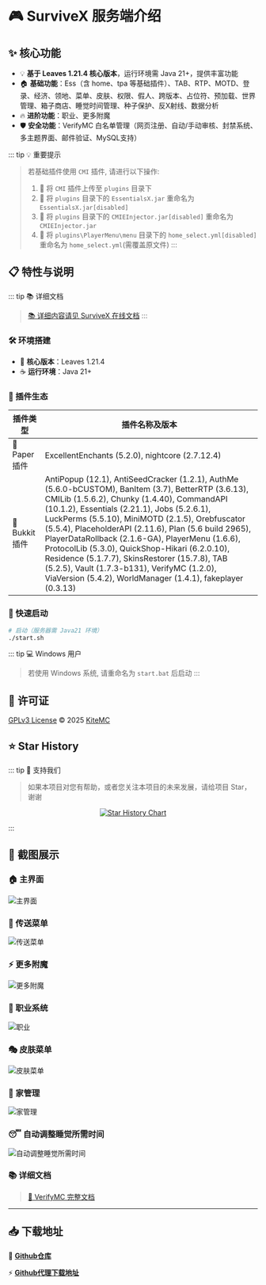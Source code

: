 # 🎮 SurviveX 服务端介绍

## ✨ 核心功能
- 💡 **基于 Leaves 1.21.4 核心版本**，运行环境需 Java 21+，提供丰富功能
- 🏠 **基础功能**：Ess（含 home、tpa 等基础插件）、TAB、RTP、MOTD、登录、经济、领地、菜单、皮肤、权限、假人、跨版本、占位符、预加载、世界管理、箱子商店、睡觉时间管理、种子保护、反X射线、数据分析
- 🔥 **进阶功能**：职业、更多附魔
- 🛡️ **安全功能**：VerifyMC 白名单管理（网页注册、自动/手动审核、封禁系统、多主题界面、邮件验证、MySQL支持）

::: tip 💡 重要提示
> 若基础插件使用 `CMI` 插件, 请进行以下操作:
> 
> 1. 📁 将 `CMI` 插件上传至 `plugins` 目录下
> 2. 🔄 将 `plugins` 目录下的 `EssentialsX.jar` 重命名为 `EssentialsX.jar[disabled]`
> 3. 🔄 将 `plugins` 目录下的 `CMIEInjector.jar[disabled]` 重命名为 `CMIEInjector.jar`
> 4. 🔄 将 `plugins\PlayerMenu\menu` 目录下的 `home_select.yml[disabled]` 重命名为 `home_select.yml`(需覆盖原文件)
:::

## 📋 特性与说明

::: tip 📚 详细文档
> [📚 详细内容请见 SurviveX 在线文档](https://docs.Kite.cc/zh_Hans/survivex/guide/v1)
:::

### 🛠️ 环境搭建

- 🎯 **核心版本**：Leaves 1.21.4
- ☕ **运行环境**：Java 21+

### 🔌 插件生态

| 插件类型       | 插件名称及版本                                                                 |
|----------------|-------------------------------------------------------------------------------|
| 📄 Paper 插件     | ExcellentEnchants (5.2.0), nightcore (2.7.12.4)                            |
| 🔧 Bukkit 插件    | AntiPopup (12.1), AntiSeedCracker (1.2.1), AuthMe (5.6.0-bCUSTOM), BanItem (3.7), BetterRTP (3.6.13), CMILib (1.5.6.2), Chunky (1.4.40), CommandAPI (10.1.2), Essentials (2.21.1), Jobs (5.2.6.1), LuckPerms (5.5.10), MiniMOTD (2.1.5), Orebfuscator (5.5.4), PlaceholderAPI (2.11.6), Plan (5.6 build 2965), PlayerDataRollback (2.1.6-GA), PlayerMenu (1.6.6), ProtocolLib (5.3.0), QuickShop-Hikari (6.2.0.10), Residence (5.1.7.7), SkinsRestorer (15.7.8), TAB (5.2.5), Vault (1.7.3-b131), VerifyMC (1.2.0), ViaVersion (5.4.2), WorldManager (1.4.1), fakeplayer (0.3.13)          |

### 🚀 快速启动

```bash
# 启动（服务器需 Java21 环境）
./start.sh
```

::: tip 💻 Windows 用户
> 若使用 Windows 系统, 请重命名为 `start.bat` 后启动
:::

## 📄 许可证
[GPLv3 License](https://github.com/KiteMC/SurviveX/blob/ver/1.21.5/LICENSE) © 2025 [KiteMC](https://github.com/KiteMC/SurviveX)

## ⭐ Star History
::: tip 🌟 支持我们
> 如果本项目对您有帮助，或者您关注本项目的未来发展，请给项目 Star，谢谢 

<div align="center">

[![Star History Chart](https://api.star-history.com/svg?repos=KiteMC/SurviveX&type=Date)](https://www.star-history.com/#KiteMC/SurviveX&Date)

</div>

:::

## 📸 截图展示

### 🏠 主界面
![主界面](https://survivex.cn-nb1.rains3.com/guide/v1/x2.png)

### 🚀 传送菜单
![传送菜单](https://survivex.cn-nb1.rains3.com/guide/v1/x4.png)

### ⚡ 更多附魔
![更多附魔](https://survivex.cn-nb1.rains3.com/guide/v1/x3.png)

### 💼 职业系统
![职业](https://survivex.cn-nb1.rains3.com/guide/v1/x5.png)

### 🎭 皮肤菜单
![皮肤菜单](https://survivex.cn-nb1.rains3.com/guide/v1/x6.png)

### 🏡 家管理
![家管理](https://survivex.cn-nb1.rains3.com/guide/v1/x7.png)

### 😴 自动调整睡觉所需时间
![自动调整睡觉所需时间](https://survivex.cn-nb1.rains3.com/guide/v1/x8.png)


### 📚 详细文档
> [📖 VerifyMC 完整文档](https://kitemc.com/zh/docs/verifymc/)

---

## 📥 下载地址

🔗 **[Github仓库](https://github.com/KiteMC/SurviveX)**

⚡ **[Github代理下载地址](https://gh-proxy.com/github.com/KiteMC/SurviveX/archive/refs/heads/ver/1.21.5.zip)**